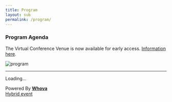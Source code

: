 ```yaml
---
title: Program
layout: sub
permalink: /program/
--- 
```

<h3>Program Agenda</h3>
<p>The Virtual Conference Venue is now available for early access. <a href="/2021/venue/" target=_new>Information here</a>.
  </p>
<img src="/2021/assets/images/programtime.png" alt="program"/>
<hr/>
<div><div title="Whova event and conference app" id="whova-agendawidget"><p id="whova-loading">Loading...</p></div><script src="https://whova.com/static/frontend/agenda_webpage/js/embedagenda.js?eid=icic_202110&host=https://whova.com" type="text/javascript" id="embeded-agenda-script"></script><div id="whova-wrap"> Powered By <a class="brandlink" target="_blank" href="https://whova.com"><b>Whova</b></a><div id="whova-mgm"><a href="https://whova.com/hybrid-event-platform/" id="whova-emslink" target="_blank"> Hybrid event </a></div></div><img style="display:none" src="https://whova.com/xems/apis/get_whova_tracking_image/?event_id=icic_202110&track_id=agenda_webpage_added" /></div>
